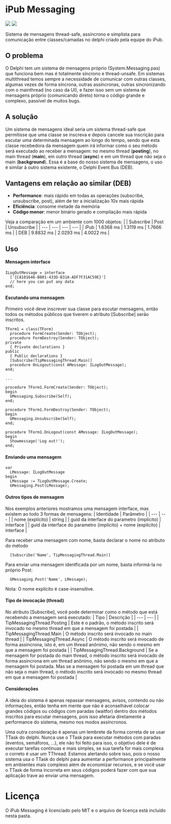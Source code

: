 # iPub Messaging
<img src="https://img.shields.io/static/v1?label=Delphi%20Supported%20Versions&message=XE7%2B&color=blueviolet&style=for-the-badge"> <img src="https://img.shields.io/static/v1?label=Supported%20platforms&message=Full%20Cross-Platform&color=blue&style=for-the-badge">

Sistema de mensagens thread-safe, assíncrono e simplista para comunicação entre classes/camadas no delphi criado pela equipe do iPub.

## O problema
  O Delphi tem um sistema de mensagens próprio (System.Messaging.pas) que funciona bem mas é totalmente síncrono e thread-unsafe. Em sistemas multithread temos sempre a necessidade de comunicar com outras classes, algumas vezes de forma síncrona, outras assíncronas, outras sincronizando com o mainthread (no caso da UI), e fazer isso sem um sistema de mensagens próprio (comunicando direto) torna o código grande e complexo, passível de muitos bugs.

## A solução
  Um sistema de mensagens ideal seria um sistema thread-safe que permitisse que uma classe se inscreva e depois cancele sua inscrição para escutar uma determinada mensagem ao longo do tempo, sendo que esta classe recebedora da mensagem quem irá informar como o seu método será executado ao receber a mensagem: no mesmo thread (**posting**), no main thread (**main**), em outro thread (**async**) e em um thread que não seja o main (**background**). Essa é a base do nosso sistema de mensagens, o uso é similar à outro sistema existente, o Delphi Event Bus (DEB).

## Vantagens em relação ao similar (DEB)
 - **Performance**: mais rápido em todas as operações (subscribe, unsubscribe, post), além de ter a inicialização 10x mais rápida
 - **Eficiência**: consome metade da memória
 - **Código menor**: menor binário gerado e compilação mais rápida
 
 Veja a comparação em um ambiente com 1000 objetos:
|  | Subscribe | Post | Unsubscribe |
| --- | --- | --- | --- |
| iPub | 1.6368 ms | 1.3119 ms | 1.7666 ms |
| DEB | 9.8832 ms | 2.0293 ms | 4.0022 ms |

## Uso
  #### Mensagem interface
  
  ```delphi
  ILogOutMessage = interface
    ['{CA101646-B801-433D-B31A-ADF7F31AC59E}']
    // here you can put any data
  end;
  ```
    
  #### Escutando uma mensagem
  Primeiro você deve inscrever sua classe para escutar mensagens, então todos os métodos públicos que tiverem o atributo [Subscribe] serão inscritos.
  ```delphi
  TForm1 = class(TForm)
    procedure FormCreate(Sender: TObject);
    procedure FormDestroy(Sender: TObject);
  private
    { Private declarations }
  public
    { Public declarations }
    [Subscribe(TipMessagingThread.Main)]
    procedure OnLogout(const AMessage: ILogOutMessage);
  end;
  
  ...
  
  procedure TForm1.FormCreate(Sender: TObject);
  begin
    GMessaging.Subscribe(Self);
  end;

  procedure TForm1.FormDestroy(Sender: TObject);
  begin
    GMessaging.Unsubscribe(Self);
  end;

  procedure TForm1.OnLogout(const AMessage: ILogOutMessage);
  begin
    Showmessage('Log out!');
  end;
  ```
  
  #### Enviando uma mensagem
  ```delphi  
  var
    LMessage: ILogOutMessage
  begin
    LMessage := TLogOutMessage.Create;
    GMessaging.Post(LMessage);
  ```
  
  #### Outros tipos de mensagem
  Nos exemplos anteriores mostramos uma mensagem interface, mas existem ao todo 3 formas de mensagens: 
  | Identidade | Parâmetro |
  | --- | --- |
  | nome (explícito) | string |
  | guid da interface do parametro (implícito) | interface |
  | guid da interface do parametro (implícito) + nome (explícito) | interface |

  Para receber uma mensagem com nome, basta declarar o nome no atributo do método
  ```delphi  
    [Subscribe('Name', TipMessagingThread.Main)]
  ```
  Para enviar uma mensagem identficada por um nome, basta informá-la no próprio Post:
  ```delphi  
    GMessaging.Post('Name', LMessage);
  ```
  Nota: O nome explícito é case-insensitive.

  #### Tipo de invocação (thread)
  No atributo [Subscribe], você pode determinar como o método que está recebendo a mensagem será executado:
  | Tipo | Descrição |
  | --- | --- |
  | TipMessagingThread.Posting | Este é o padrão, o método inscrito será invocado no mesmo thread em que a mensagem foi postada |
  | TipMessagingThread.Main | O método inscrito será invocado no main thread |
  | TipMessagingThread.Async | O método inscrito será invocado de forma assíncrona, isto é, em um thread anônimo, não sendo o mesmo em que a mensagem foi postada |
  | TipMessagingThread.Background | Se a mensagem for postada do main thread, o método inscrito será invocado de forma assíncrona em um thread anônimo, não sendo o mesmo em que a mensagem foi postada. Mas se a mensagem foi postada em um thread que não seja o main thread, o método inscrito será invocado no mesmo thread em que a mensagem foi postada |
  
  #### Considerações
  A ideia do sistema é apenas repassar mensagens, avisos, contendo ou não informações, então tenha em mente que não é aconselhável colocar grandes códigos ou códigos com paradas (waitfor) dentro dos métodos inscritos para escutar mensagens, pois isso afetaria diretamente a performance do sistema, mesmo nos modos assíncronos.

  Uma outra consideração é apenas um lembrete da forma correta de se usar TTask do delphi. Nunca use o TTask para executar métodos com paradas (eventos, semáforos, ...), ele não foi feito para isso, o objetivo dele é de executar tarefas contínuas e mais simples, se sua tarefa for mais complexa o correto é usar um TThread. Estamos alertando sobre isso, pois o nosso sistema usa o TTask do delphi para aumentar a performance principalmente em ambientes mais complexo além de economizar recursos, e se você usar o TTask de forma incorreta em seus códigos poderá fazer com que sua aplicação trave ao enviar uma mensagem.

# Licença
O iPub Messaging é licenciado pelo MIT e o arquivo de licença está incluído nesta pasta.